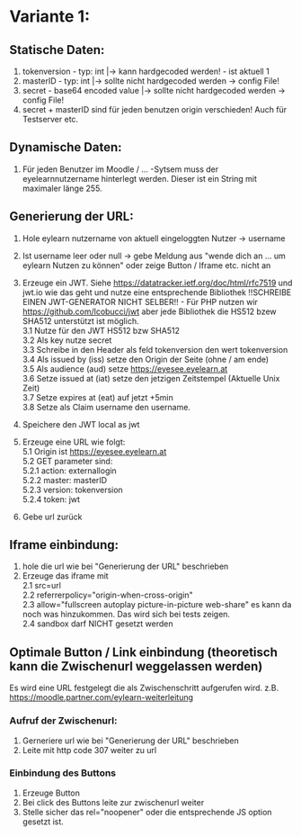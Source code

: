 # Variante 1:  
  
## Statische Daten:  
1. tokenversion - typ: int |-> kann hardgecoded werden! - ist aktuell 1  
2. masterID - typ: int |-> sollte nicht hardgecoded werden -> config File!  
3. secret - base64 encoded value |-> sollte nicht hardgecoded werden -> config File!  
4. secret + masterID sind für jeden benutzen origin verschieden! Auch für Testserver etc.  
  
## Dynamische Daten:  
1. Für jeden Benutzer im Moodle / ... -Sytsem muss der eyelearnnutzername hinterlegt werden. Dieser ist ein String mit maximaler länge 255.  
  
  
## Generierung der URL:  
1. Hole eylearn nutzername von aktuell eingeloggten Nutzer -> username  
2. Ist username leer oder null -> gebe Meldung aus "wende dich an ... um eylearn Nutzen zu können" oder zeige Button / Iframe etc. nicht an  
  
3. Erzeuge ein JWT. Siehe https://datatracker.ietf.org/doc/html/rfc7519 und jwt.io wie das geht und nutze eine entsprechende Bibliothek !!SCHREIBE EINEN JWT-GENERATOR NICHT SELBER!! - Für PHP nutzen wir https://github.com/lcobucci/jwt aber jede Bibliothek die HS512 bzew SHA512 unterstützt ist möglich.  
3.1 Nutze für den JWT HS512 bzw SHA512  
3.2 Als key nutze secret  
3.3 Schreibe in den Header als feld tokenversion den wert tokenversion  
3.4 Als issued by (iss) setze den Origin der Seite (ohne / am ende)  
3.5 Als audience (aud) setze https://eyesee.eyelearn.at  
3.6 Setze issued at (iat) setze den jetzigen Zeitstempel (Aktuelle Unix Zeit)  
3.7 Setze expires at (eat) auf jetzt +5min  
3.8 Setze als Claim username den username.  
4. Speichere den JWT local as jwt  
5. Erzeuge eine URL wie folgt:  
5.1 Origin ist https://eyesee.eyelearn.at  
5.2 GET parameter sind:  
5.2.1 action: externallogin  
5.2.2 master: masterID  
5.2.3 version: tokenversion  
5.2.4 token: jwt  
6. Gebe url zurück  
  
## Iframe einbindung:  
1. hole die url wie bei "Generierung der URL" beschrieben  
2. Erzeuge das iframe mit  
2.1 src=url  
2.2 referrerpolicy="origin-when-cross-origin"  
2.3 allow="fullscreen autoplay picture-in-picture web-share" es kann da noch was hinzukommen. Das wird sich bei tests zeigen.  
2.4 sandbox darf NICHT gesetzt werden  
  
## Optimale Button / Link einbindung (theoretisch kann die Zwischenurl weggelassen werden)  
Es wird eine URL festgelegt die als Zwischenschritt aufgerufen wird. z.B. https://moodle.partner.com/eylearn-weiterleitung  
  
### Aufruf der Zwischenurl:  
1. Gerneriere url wie bei "Generierung der URL" beschrieben  
2. Leite mit http code 307 weiter zu url  
  
### Einbindung des Buttons  
1. Erzeuge Button  
2. Bei click des Buttons leite zur zwischenurl weiter  
3. Stelle sicher das rel="noopener" oder die entsprechende JS option gesetzt ist.  
  
  
  
  
  
